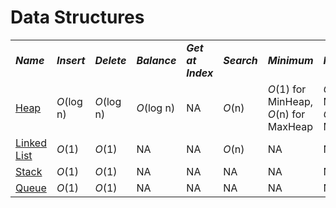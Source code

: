 # Data Structures
<table>
    <tr>
        <td><strong><i>Name</i></strong></td>
        <td><strong><i>Insert</i></strong></td>
        <td><strong><i>Delete</i></strong></td>
        <td><strong><i>Balance</i></strong></td>
        <td><strong><i>Get at Index</i></strong></td>
        <td><strong><i>Search</i></strong></td>
        <td><strong><i>Minimum</i></strong></td>
        <td><strong><i>Maximum</i></strong></td>
        <td><strong><i>Space</i></strong></td>
    </tr>
    <tr>
        <td><a href="/DataStructures/Heap/">Heap</a></td>
        <td><i>O</i>(log n)</td>
        <td><i>O</i>(log n)</td>
        <td><i>O</i>(log n)</td>
        <td>NA</td>
        <td><i>O</i>(n)</td>
        <td><i>O</i>(1) for MinHeap, <i>O</i>(n) for MaxHeap</td>
        <td><i>O</i>(1) for MaxHeap, <i>O</i>(n) for MinHeap</td>
        <td><i>O</i>(n)</td>
    </tr>
    <tr>
        <td><a href="/DataStructures/LinkedList/">Linked List</a></td>
        <td><i>O</i>(1)</td>
        <td><i>O</i>(1)</td>
        <td>NA</td>
        <td>NA</td>
        <td><i>O</i>(n)</td>
        <td>NA</td>
        <td>NA</td>
        <td>NA</td>
    </tr>
    <tr>
        <td><a href="/DataStructures/Stack/">Stack</a></td>
        <td><i>O</i>(1)</td>
        <td><i>O</i>(1)</td>
        <td>NA</td>
        <td>NA</td>
        <td>NA</td>
        <td>NA</td>
        <td>NA</td>
        <td><i>O</i>(n)</td>
    </tr>
    <tr>
        <td><a href="/DataStructures/Queue/">Queue</a></td>
        <td><i>O</i>(1)</td>
        <td><i>O</i>(1)</td>
        <td>NA</td>
        <td>NA</td>
        <td>NA</td>
        <td>NA</td>
        <td>NA</td>
        <td><i>O</i>(n)</td>
    </tr>
</table>